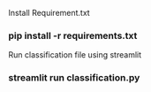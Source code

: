 Install Requirement.txt 

### pip install -r requirements.txt


Run classification file using streamlit


### streamlit run classification.py

